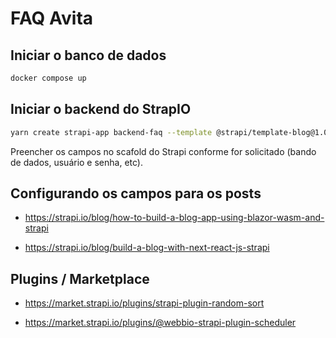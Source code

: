 # FAQ Avita

## Iniciar o banco de dados

```bash
docker compose up
```

## Iniciar o backend do StrapIO

```bash
yarn create strapi-app backend-faq --template @strapi/template-blog@1.0.0 blog
```

Preencher os campos no scafold do Strapi conforme for solicitado (bando de dados, usuário e senha, etc).

## Configurando os campos para os posts

- https://strapi.io/blog/how-to-build-a-blog-app-using-blazor-wasm-and-strapi

- https://strapi.io/blog/build-a-blog-with-next-react-js-strapi

## Plugins / Marketplace

- https://market.strapi.io/plugins/strapi-plugin-random-sort

- https://market.strapi.io/plugins/@webbio-strapi-plugin-scheduler

